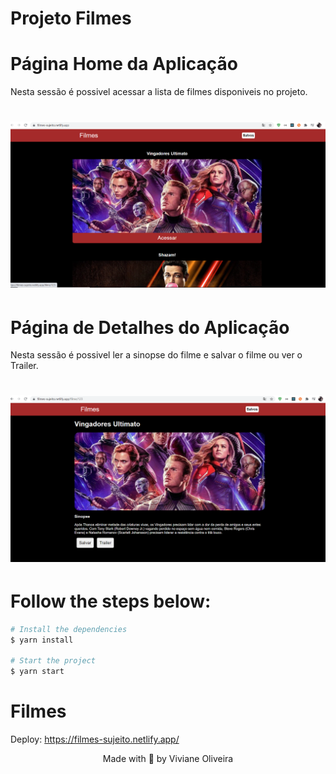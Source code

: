 # Projeto Filmes


# Página Home da Aplicação
<p>Nesta sessão é possivel acessar a lista de filmes disponiveis no projeto.</p>
<h1 align="center">
    <img alt="Filmes" title="Filmes" src=".github/filmes-home.png" />
</h1>


# Página de Detalhes do Aplicação
<p>Nesta sessão é possivel ler a sinopse do filme e salvar o filme ou ver o Trailer.</p>
<h1 align="center">
    <img alt="Filmes" title="Filmes" src=".github/filmes-detalhes.png" />
</h1>

# Follow the steps below:
```bash
# Install the dependencies
$ yarn install

# Start the project
$ yarn start
```

# Filmes


Deploy: https://filmes-sujeito.netlify.app/

<p align="center">Made with 💜 by Viviane Oliveira</p>






